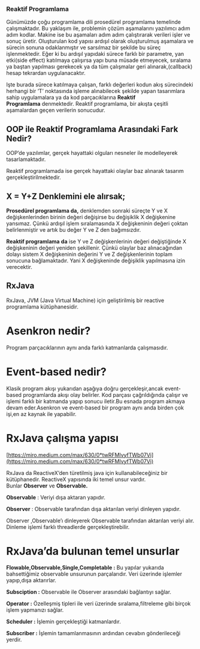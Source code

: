 ### Reaktif Programlama
Günümüzde çoğu programlama dili prosedürel programlama temelinde çalışmaktadır. Bu yaklaşım ile, problemin çözüm aşamalarını yazılımcı adım adım kodlar. Makine ise bu aşamaları adım adım çalıştırarak verileri işler ve sonuç üretir. Oluşturulan kod yapısı ardışıl olarak oluşturulmuş aşamalara ve sürecin sonuna odaklanmıştır ve sarsılmaz bir şekilde bu süreç işlenmektedir. Eğer ki bu ardışıl yapıdaki sürece farklı bir parametre, yan etki(side effect) katılmaya çalışırsa yapı buna müsade etmeyecek, sıralama ya baştan yapılması gerekecek ya da tüm çalışmalar geri alınarak,(callback) hesap tekrardan uygulanacaktır.

Işte burada sürece katılmaya çalışan, farklı değerleri kodun akış sürecindeki herhangi bir ‘T’ noktasında işleme alınabilecek şekilde yapan tasarımlara sahip uygulamalara ya da kod parçacıklarına **Reaktif Programlama** denmektedir. Reaktif programlama, bir akışta çeşitli aşamalardan geçen verilerin sonucudur.

## **OOP ile Reaktif Programlama Arasındaki Fark Nedir?**

OOP’de yazılımlar, gerçek hayattaki olguları nesneler ile modelleyerek tasarlamaktadır.

Reaktif programlamada ise gerçek hayattaki olaylar baz alınarak tasarım gerçekleştirilmektedir.

## **X = Y+Z Denklemini ele alırsak;**

**Prosedürel programlama da,** denklemden sonraki süreçte Y ve X değişkenlerinden birinin değeri değişirse bu değişiklik X değişkenine yansımaz. Çünkü ardışıl işlem sıralamasında X değişkeninin değeri çoktan belirlenmiştir ve artık bu değer Y ve Z den bağımsızdır.

**Reaktif programlama** **da** ise Y ve Z değişkenlerinin değeri değiştiğinde X değişkeninin değeri yeniden şekillenir. Çünkü olaylar baz alınacağından dolayı sistem X değişkeninin değerini Y ve Z değişkenlerinin toplam sonucuna bağlamaktadır. Yani X değişkeninde değişiklik yapılmasına izin verecektir.

## RxJava
RxJava, JVM (Java Virtual Machine) için geliştirilmiş bir reactive programlama kütüphanesidir.

# **Asenkron nedir?**

Program parçacıklarının aynı anda farklı katmanlarda çalışmasıdır.

# **Event-based nedir?**

Klasik program akışı yukarıdan aşağıya doğru gerçekleşir,ancak event-based programlarda akışı olay belirler. Kod parçası çağrıldığında çalışır ve işlemi farklı bir katmanda yapıp sonucu iletir.Bu esnada program akmaya devam eder.Asenkron ve event-based bir program aynı anda birden çok işi,en az kaynak ile yapabilir.

# **RxJava çalışma yapısı**

[https://miro.medium.com/max/630/0*twRFMlvyfTWb07Vi](https://miro.medium.com/max/630/0*twRFMlvyfTWb07Vi)

RxJava da ReactiveX’den türetilmiş java için kullanabileceğiniz bir kütüphanedir. ReactiveX yapısında iki temel unsur vardır. Bunlar **Observer** ve **Observable.**

**Observable** : Veriyi dışa aktaran yapıdır.

**Observer** : Observable tarafından dışa aktarılan veriyi dinleyen yapıdır.

Observer ,Observable’ı dinleyerek Observable tarafından aktarılan veriyi alır. Dinleme işlemi farklı threadlerde gerçekleştirebilir.

# **RxJava’da bulunan temel unsurlar**

**Flowable,Observable,Single,Completable :** Bu yapılar yukarıda bahsettiğimiz observable unsurunun parçalarıdır. Veri üzerinde işlemler yapıp,dışa aktarırlar.

**Subsciption :** Observable ile Observer arasındaki bağlantıyı sağlar.

**Operator :** Özelleşmiş tipleri ile veri üzerinde sıralama,filtreleme gibi birçok işlem yapmanızı sağlar.

**Scheduler :** İşlemin gerçekleştiği katmanlardır.

**Subscriber :** İşlemin tamamlanmasının ardından cevabın gönderileceği yerdir.
